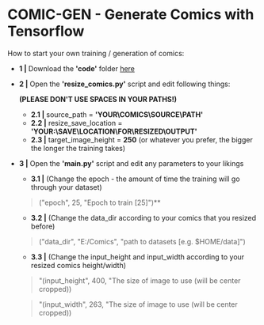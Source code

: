 # COMIC-GEN - Generate Comics with Tensorflow 

How to start your own training / generation of comics:

* **1 |** Download the **'code'** folder [here](https://github.com/ARGNZXT/comic-gen/releases/tag/v0.2-beta)

* **2 |** Open the **'resize_comics.py'** script and edit following things:

  **(PLEASE DON'T USE SPACES IN YOUR PATHS!)**

  * **2.1 |** source_path = **'YOUR\COMICS\SOURCE\PATH'**
  * **2.2 |** resize_save_location = **'YOUR:\\SAVE\\LOCATION\\FOR\\RESIZED\\OUTPUT'**
  * **2.3 |** target_image_height = **250** (or whatever you prefer, the bigger the longer the training takes)

* **3 |** Open the **'main.py'** script and edit any parameters to your likings

  * **3.1  |** (Change the epoch - the amount of time the training will go through your dataset)
  
  > ("epoch", 25, "Epoch to train [25]")** 
  
  * **3.2  |** (Change the data_dir according to your comics that you resized before)
  
  > ("data_dir", "E:/Comics", "path to datasets [e.g. $HOME/data]")
  
  
  * **3.3  |** (Change the input_height and input_width according to your resized comics height/width)
  
  > "(input_height", 400, "The size of image to use (will be center cropped))
  
  > "(input_width", 263, "The size of image to use (will be center cropped))
                
